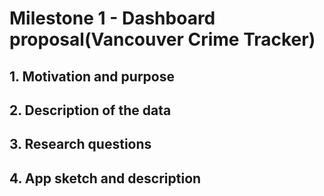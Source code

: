 # Milestone 1 - Dashboard proposal(Vancouver Crime Tracker)

## 1. Motivation and purpose


## 2. Description of the data



## 3. Research questions




## 4. App sketch and description